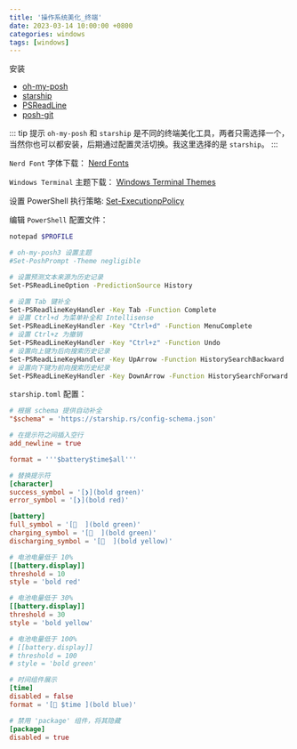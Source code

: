 ```yaml
---
title: '操作系统美化_终端'
date: 2023-03-14 10:00:00 +0800
categories: windows
tags: [windows]
---
```


安装

- [oh-my-posh](https://ohmyposh.dev/)
- [starship](https://starship.rs/)
- [PSReadLine](https://github.com/PowerShell/PSReadLine)
- [posh-git](https://github.com/dahlbyk/posh-git)

::: tip 提示
`oh-my-posh` 和 `starship` 是不同的终端美化工具，两者只需选择一个，当然你也可以都安装，后期通过配置灵活切换。我这里选择的是 `starship`。
:::

`Nerd Font` 字体下载： [Nerd Fonts](https://www.nerdfonts.com/font-downloads)

`Windows Terminal` 主题下载： [Windows Terminal Themes](https://windowsterminalthemes.dev/)

设置 PowerShell 执行策略: [Set-ExecutionpPolicy](https://learn.microsoft.com/zh-cn/powershell/module/microsoft.powershell.security/set-executionpolicy)

编辑 `PowerShell` 配置文件：

```sh
notepad $PROFILE
```

```sh
# oh-my-posh3 设置主题
#Set-PoshPrompt -Theme negligible

# 设置预测文本来源为历史记录
Set-PSReadLineOption -PredictionSource History

# 设置 Tab 键补全
Set-PSReadlineKeyHandler -Key Tab -Function Complete
# 设置 Ctrl+d 为菜单补全和 Intellisense
Set-PSReadLineKeyHandler -Key "Ctrl+d" -Function MenuComplete
# 设置 Ctrl+z 为撤销
Set-PSReadLineKeyHandler -Key "Ctrl+z" -Function Undo
# 设置向上键为后向搜索历史记录
Set-PSReadLineKeyHandler -Key UpArrow -Function HistorySearchBackward
# 设置向下键为前向搜索历史纪录
Set-PSReadLineKeyHandler -Key DownArrow -Function HistorySearchForward
```

`starship.toml` 配置：

```toml
# 根据 schema 提供自动补全
"$schema" = 'https://starship.rs/config-schema.json'

# 在提示符之间插入空行
add_newline = true

format = '''$battery$time$all'''

# 替换提示符
[character]
success_symbol = '[❯](bold green)'
error_symbol = '[❯](bold red)'

[battery]
full_symbol = '[  ](bold green)'
charging_symbol = '[  ](bold green)'
discharging_symbol = '[  ](bold yellow)'

# 电池电量低于 10%
[[battery.display]]
threshold = 10
style = 'bold red'

# 电池电量低于 30%
[[battery.display]]
threshold = 30
style = 'bold yellow'

# 电池电量低于 100%
# [[battery.display]]
# threshold = 100
# style = 'bold green'

# 时间组件展示
[time]
disabled = false
format = '[ $time ](bold blue)'

# 禁用 'package' 组件，将其隐藏
[package]
disabled = true

```
